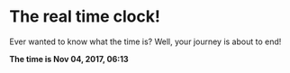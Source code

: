 # The real time clock!

Ever wanted to know what the time is? Well, your journey is about to end!

**The time is Nov 04, 2017, 06:13**